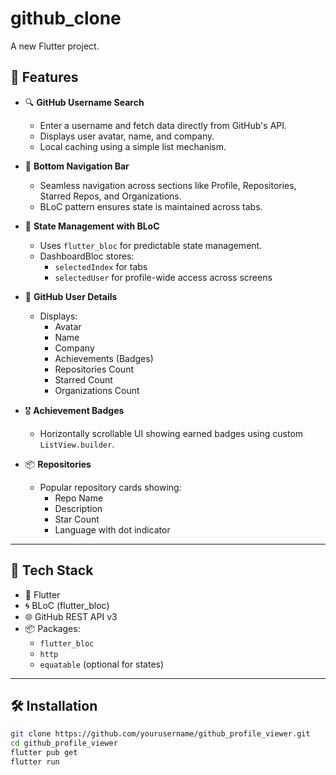 # github_clone

A new Flutter project.

## 📱 Features

- 🔍 **GitHub Username Search**
  - Enter a username and fetch data directly from GitHub's API.
  - Displays user avatar, name, and company.
  - Local caching using a simple list mechanism.

- 🧭 **Bottom Navigation Bar**
  - Seamless navigation across sections like Profile, Repositories, Starred Repos, and Organizations.
  - BLoC pattern ensures state is maintained across tabs.

- 🧠 **State Management with BLoC**
  - Uses `flutter_bloc` for predictable state management.
  - DashboardBloc stores:
    - `selectedIndex` for tabs
    - `selectedUser` for profile-wide access across screens

- 🧾 **GitHub User Details**
  - Displays:
    - Avatar
    - Name
    - Company
    - Achievements (Badges)
    - Repositories Count
    - Starred Count
    - Organizations Count

- 🎖️ **Achievement Badges**
  - Horizontally scrollable UI showing earned badges using custom `ListView.builder`.

- 📦 **Repositories**
  - Popular repository cards showing:
    - Repo Name
    - Description
    - Star Count
    - Language with dot indicator

---

## 🧱 Tech Stack

- 💙 Flutter
- 🌀 BLoC (flutter_bloc)
- 🌐 GitHub REST API v3
- 📦 Packages:
  - `flutter_bloc`
  - `http`
  - `equatable` (optional for states)

---


## 🛠️ Installation

```bash
git clone https://github.com/yourusername/github_profile_viewer.git
cd github_profile_viewer
flutter pub get
flutter run
